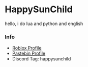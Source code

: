 # HappySunChild
hello, i do lua and python and english

### Info
- [Roblox Profile](https://www.roblox.com/users/223478192/profile)
- [Pastebin Profile](https://pastebin.com/u/HappySunChild)
- Discord Tag: happysunchild
